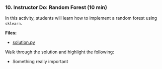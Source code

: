 ### 10. Instructor Do: Random Forest (10 min)

In this activity, students will learn how to implement a random forest using `sklearn`.

**Files:**

* [solution.py](Activities/01-Ins_Really_Important/Solved/solution.py)

Walk through the solution and highlight the following:

* Something really important
